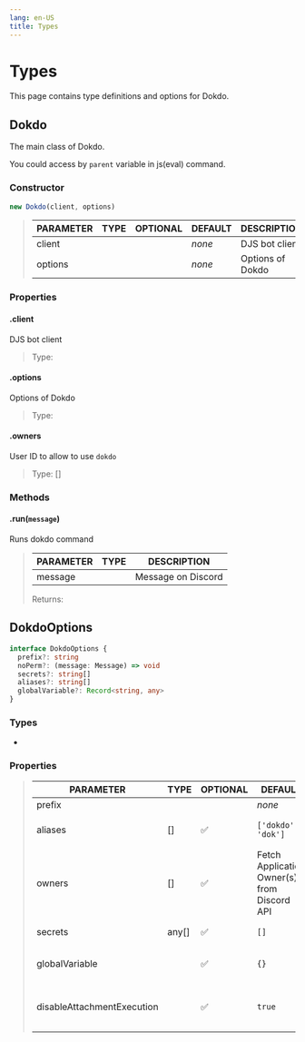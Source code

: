 ```yaml
---
lang: en-US
title: Types
---
```


# Types

This page contains type definitions and options for Dokdo.

## Dokdo

The main class of Dokdo.

You could access by `parent` variable in js(eval) command.

### Constructor

```js
new Dokdo(client, options)
```

> | PARAMETER | TYPE | OPTIONAL | DEFAULT | DESCRIPTION |
> |-----------|------|----------|---------|-------------|
> | client | <Docs type='Client' link='https://discord.js.org/#/docs/main/stable/class/Client' /> | | *none* | DJS bot client |
> | options | <Docs type='DokdoOptions' link='#dokdooptions' /> |  | *none* | Options of Dokdo |

### Properties

#### .client

DJS bot client

> Type: <Docs type='Client' link='https://discord.js.org/#/docs/main/stable/class/Client' />

#### .options

Options of Dokdo

> Type: <Docs type='DokdoOptions' link='#dokdooptions' />

#### .owners

User ID to allow to use `dokdo`

> Type: <Docs type='String' />[]

### Methods

#### .run(`message`)

Runs dokdo command
>
> | PARAMETER | TYPE | DESCRIPTION |
> |-----------|------|-------------|
> | message | <Docs type='Message' link='https://discord.js.org/#/docs/main/stable/class/Client' /> | Message on Discord |
>
> Returns: <Docs type='void' link='https://developer.mozilla.org/docs/Web/JavaScript/Reference/Global_Objects/undefined' />

## DokdoOptions

```ts
interface DokdoOptions {
  prefix?: string
  noPerm?: (message: Message) => void
  secrets?: string[]
  aliases?: string[]
  globalVariable?: Record<string, any>
}
```

### Types

- <Docs type='Object' />

### Properties

> | PARAMETER | TYPE | OPTIONAL | DEFAULT | DESCRIPTION | EXAMPLE |
> |-----------|------|----------|---------|-------------|---------|
> | prefix | <Docs type='String' /> |  | *none* | Prefix of Bot | `'!'` |
> | aliases | <Docs type='String' />[] | ✅ | `['dokdo', 'dok']` | `dokdo` command aliases | `['debug']` |
> | owners | <Docs type='String' />[] | ✅ | Fetch Application Owner(s) from Discord API | User ID to allow to use `dokdo` | `['285185716240252929']` |
> | secrets | any[] | ✅ | `[]` | Secrets to hide at output | `['superSecretPassword', 'youshallnotpass']` |
> | globalVariable | <Docs type='Object' /> | ✅ | `{}` | Custom global variable to use at eval | `{ db: DatabaseQuery }` |
> | disableAttachmentExecution | <Docs type='Boolean' /> | ✅ | `true` | Disable command execution by attachment | `false` |
